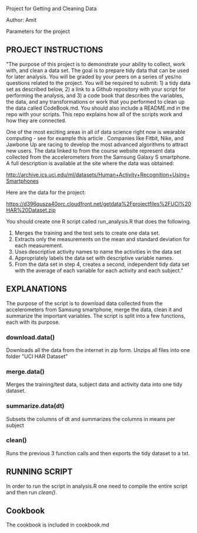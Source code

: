 Project for Getting and Cleaning Data

Author: Amit 

Parameters for the project

<h2>PROJECT INSTRUCTIONS</h2>
"The purpose of this project is to demonstrate your ability to collect, work with, and clean a data set. The goal is to prepare tidy data that can be used for later analysis. You will be graded by your peers on a series of yes/no questions related to the project. You will be required to submit: 1) a tidy data set as described below, 2) a link to a Github repository with your script for performing the analysis, and 3) a code book that describes the variables, the data, and any transformations or work that you performed to clean up the data called CodeBook.md. You should also include a README.md in the repo with your scripts. This repo explains how all of the scripts work and how they are connected.

One of the most exciting areas in all of data science right now is wearable computing - see for example this article . Companies like Fitbit, Nike, and Jawbone Up are racing to develop the most advanced algorithms to attract new users. The data linked to from the course website represent data collected from the accelerometers from the Samsung Galaxy S smartphone. A full description is available at the site where the data was obtained:

http://archive.ics.uci.edu/ml/datasets/Human+Activity+Recognition+Using+Smartphones

Here are the data for the project:

https://d396qusza40orc.cloudfront.net/getdata%2Fprojectfiles%2FUCI%20HAR%20Dataset.zip

You should create one R script called run_analysis.R that does the following.

1. Merges the training and the test sets to create one data set.
2. Extracts only the measurements on the mean and standard deviation for each measurement.
3. Uses descriptive activity names to name the activities in the data set
4. Appropriately labels the data set with descriptive variable names.
5. From the data set in step 4, creates a second, independent tidy data set with the average of each variable for each activity and each subject."

<h2>EXPLANATIONS</h2>

The purpose of the script is to download data collected from the accelerometers from Samsung smartphone, merge the data, clean it and summarize the important variables. 
The script is split into a few functions, each with its purpose. 

<h3> download.data()</h3>

Downloads all the data from the internet in zip form. Unzips all files into one folder "UCI HAR Dataset"

<h3> merge.data()</h3>

Merges the training/test data, subject data and activity data into one tidy dataset. 

<h3> summarize.data(dt)</h3>

Subsets the columns of dt and summarizes the columns in means per subject

<h3> clean()</h3>

Runs the previous 3 function calls and then exports the tidy dataset to a txt.

<h2>RUNNING SCRIPT</h2>

In order to run the script in analysis.R one need to compile the entire script and then run <i>clean()</i>. 

<h2>Cookbook</h2>

The cookbook is included in cookbook.md
